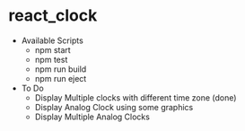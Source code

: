 # react_clock
- Available Scripts
  - npm start
  - npm test
  - npm run build
  - npm run eject
- To Do
  - Display Multiple clocks with different time zone (done)
  - Display Analog Clock using some graphics 
  - Display Multiple Analog Clocks

